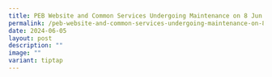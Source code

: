 ```yaml
---
title: PEB Website and Common Services Undergoing Maintenance on 8 Jun 2024
permalink: /peb-website-and-common-services-undergoing-maintenance-on-8-jun-2024/
date: 2024-06-05
layout: post
description: ""
image: ""
variant: tiptap
---
```

